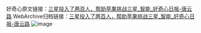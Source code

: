 好奇心原文链接：[三星投入了两百人，帮助苹果挑战三星_智能_好奇心日报-唐云路](https://www.qdaily.com/articles/8564.html)
WebArchive归档链接：[三星投入了两百人，帮助苹果挑战三星_智能_好奇心日报-唐云路](http://web.archive.org/web/20190623153123/https://www.qdaily.com/articles/8564.html)
![image](http://ww3.sinaimg.cn/large/007d5XDpgy1g3vdicc8bxj30u02ngqsv)